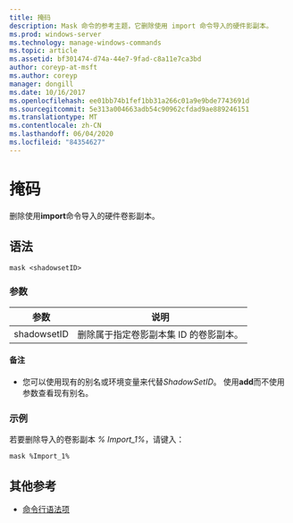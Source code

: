 ```yaml
---
title: 掩码
description: Mask 命令的参考主题，它删除使用 import 命令导入的硬件影副本。
ms.prod: windows-server
ms.technology: manage-windows-commands
ms.topic: article
ms.assetid: bf301474-d74a-44e7-9fad-c8a11e7ca3bd
author: coreyp-at-msft
ms.author: coreyp
manager: dongill
ms.date: 10/16/2017
ms.openlocfilehash: ee01bb74b1fef1bb31a266c01a9e9bde7743691d
ms.sourcegitcommit: 5e313a004663adb54c90962cfdad9ae889246151
ms.translationtype: MT
ms.contentlocale: zh-CN
ms.lasthandoff: 06/04/2020
ms.locfileid: "84354627"
---
```

# <a name="mask"></a>掩码

删除使用**import**命令导入的硬件卷影副本。

## <a name="syntax"></a>语法

```
mask <shadowsetID>
```

### <a name="parameters"></a>参数

| 参数 | 说明 |
| --------- | ----------- |
| shadowsetID | 删除属于指定卷影副本集 ID 的卷影副本。 |

#### <a name="remarks"></a>备注

- 您可以使用现有的别名或环境变量来代替*ShadowSetID*。 使用**add**而不使用参数查看现有别名。

### <a name="examples"></a>示例

若要删除导入的卷影副本 *% Import_1%*，请键入：

```
mask %Import_1%
```

## <a name="additional-references"></a>其他参考

- [命令行语法项](command-line-syntax-key.md)